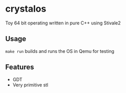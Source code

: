 # crystalos
Toy 64 bit operating written in pure C++ using Stivale2

## Usage
`make run` builds and runs the OS in Qemu for testing

## Features
- GDT
- Very primitive stl